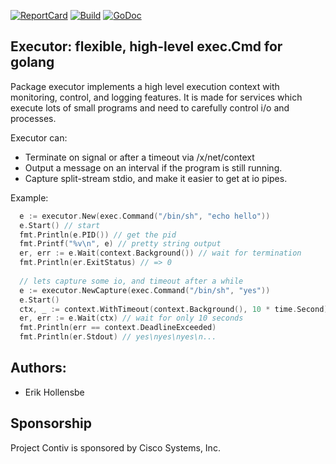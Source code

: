 [![ReportCard][ReportCard-Image]][ReportCard-URL] [![Build][Build-Status-Image]][Build-Status-URL] [![GoDoc][GoDoc-Image]][GoDoc-URL]

## Executor: flexible, high-level exec.Cmd for golang

Package executor implements a high level execution context with monitoring,
control, and logging features. It is made for services which execute lots of
small programs and need to carefully control i/o and processes.

Executor can:

  * Terminate on signal or after a timeout via /x/net/context
  * Output a message on an interval if the program is still running.
  * Capture split-stream stdio, and make it easier to get at io pipes.

Example:

```go
  e := executor.New(exec.Command("/bin/sh", "echo hello"))
  e.Start() // start
  fmt.Println(e.PID()) // get the pid
  fmt.Printf("%v\n", e) // pretty string output
  er, err := e.Wait(context.Background()) // wait for termination
  fmt.Println(er.ExitStatus) // => 0
  
  // lets capture some io, and timeout after a while
  e := executor.NewCapture(exec.Command("/bin/sh", "yes"))
  e.Start()
  ctx, _ := context.WithTimeout(context.Background(), 10 * time.Second)
  er, err := e.Wait(ctx) // wait for only 10 seconds
  fmt.Println(err == context.DeadlineExceeded)
  fmt.Println(er.Stdout) // yes\nyes\nyes\n...
```

## Authors:

* Erik Hollensbe

## Sponsorship

Project Contiv is sponsored by Cisco Systems, Inc.

[ReportCard-URL]: https://goreportcard.com/report/github.com/contiv/executor
[ReportCard-Image]: http://goreportcard.com/badge/contiv/executor
[Build-Status-URL]: http://travis-ci.org/contiv/executor
[Build-Status-Image]: https://travis-ci.org/contiv/executor.svg?branch=master
[GoDoc-URL]: https://godoc.org/github.com/contiv/executor
[GoDoc-Image]: https://godoc.org/github.com/contiv/executor?status.svg
